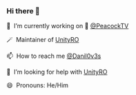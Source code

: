 ### Hi there 👋

:briefcase: &nbsp;I’m currently working on :peacock: [@PeacockTV](https://twitter.com/peacockTV)

:magic_wand: &nbsp;Maintainer of [UnityRO](https://github.com/guilhermelhr/unityro)

📫 &nbsp;How to reach me [@Danil0v3s](https://twitter.com/Danil0v3s)

🤔 &nbsp;I’m looking for help with [UnityRO](https://github.com/guilhermelhr/unityro)

😄 &nbsp;Pronouns: He/Him
